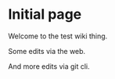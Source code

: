 # Initial page

Welcome to the test wiki thing.

Some edits via the web.

And more edits via git cli.

